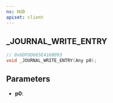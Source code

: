 ```yaml
---
ns: HUD
apiset: client
---
```

## _JOURNAL_WRITE_ENTRY

```c
// 0x6DFDD665E416B093
void _JOURNAL_WRITE_ENTRY(Any p0);
```


## Parameters
* **p0**:



